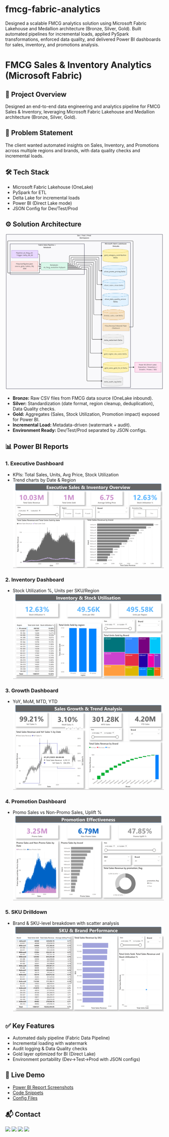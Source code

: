 # fmcg-fabric-analytics
Designed a scalable FMCG analytics solution using Microsoft Fabric Lakehouse and Medallion architecture (Bronze, Silver, Gold). Built automated pipelines for incremental loads, applied PySpark transformations, enforced data quality, and delivered Power BI dashboards for sales, inventory, and promotions analysis.

# FMCG Sales & Inventory Analytics (Microsoft Fabric)

## 📌 Project Overview
Designed an end-to-end data engineering and analytics pipeline for FMCG Sales & Inventory, 
leveraging Microsoft Fabric Lakehouse and Medallion architecture (Bronze, Silver, Gold).

## 🎯 Problem Statement
The client wanted automated insights on Sales, Inventory, and Promotions 
across multiple regions and brands, with data quality checks and incremental loads.

## 🛠 Tech Stack
- Microsoft Fabric Lakehouse (OneLake)
- PySpark for ETL
- Delta Lake for incremental loads
- Power BI (Direct Lake mode)
- JSON Config for Dev/Test/Prod

## ⚙️ Solution Architecture
![Architecture](architecture.png)

- **Bronze:** Raw CSV files from FMCG data source (OneLake inbound).  
- **Silver:** Standardization (date format, region cleanup, deduplication), Data Quality checks.  
- **Gold:** Aggregates (Sales, Stock Utilization, Promotion impact) exposed for Power BI.  
- **Incremental Load:** Metadata-driven (watermark + audit).  
- **Environment Ready:** Dev/Test/Prod separated by JSON configs.  

## 📊 Power BI Reports
### 1. Executive Dashboard
- KPIs: Total Sales, Units, Avg Price, Stock Utilization
- Trend charts by Date & Region
![Exec](powerbi_reports/executive.png)

### 2. Inventory Dashboard
- Stock Utilization %, Units per SKU/Region
![Inventory](powerbi_reports/inventory.png)

### 3. Growth Dashboard
- YoY, MoM, MTD, YTD
![Growth](powerbi_reports/growth.png)

### 4. Promotion Dashboard
- Promo Sales vs Non-Promo Sales, Uplift %
![Promo](powerbi_reports/promo.png)

### 5. SKU Drilldown
- Brand & SKU-level breakdown with scatter analysis
![SKU](powerbi_reports/sku.png)

## ✅ Key Features
- Automated daily pipeline (Fabric Data Pipeline)
- Incremental loading with watermark
- Audit logging & Data Quality checks
- Gold layer optimized for BI (Direct Lake)
- Environment portability (Dev→Test→Prod with JSON configs)

## 🔗 Live Demo
- [Power BI Report Screenshots](./powerbi_reports/)  
- [Code Snippets](./notebooks/)  
- [Config Files](./config/)  

## 📬 Contact

<p align="left">
  <a href="mailto:badadanishankar64@gmail.com"><img src="https://img.icons8.com/color/48/000000/gmail-new.png" width="40"/></a>
  <a href="https://www.linkedin.com/in/shankaraling-badadani"><img src="https://img.icons8.com/color/48/000000/linkedin.png" width="40"/></a>
  <a href="https://github.com/nanushankar65"><img src="https://img.icons8.com/material-outlined/48/000000/github.png" width="40"/></a>
  <a href="https://mavenshowcase.com/profile/5861b3d0-c041-706c-0d66-36db709d9de7"><img src="https://cdn.mavenanalytics.io/public/profile/5861b3d0-c041-706c-0d66-36db709d9de7/Shankar.jpg" width="40"/></a>
</p>
